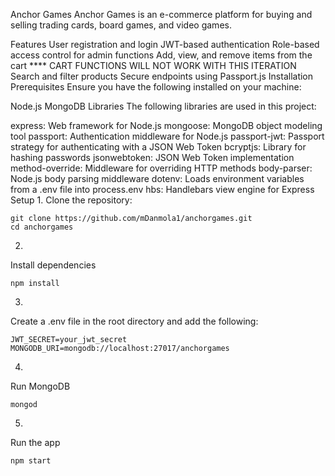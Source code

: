 Anchor Games
Anchor Games is an e-commerce platform for buying and selling trading cards, board games, and video games.

Features
User registration and login
JWT-based authentication
Role-based access control for admin functions
Add, view, and remove items from the cart **** CART FUNCTIONS WILL NOT WORK WITH THIS ITERATION
Search and filter products
Secure endpoints using Passport.js
Installation
Prerequisites
Ensure you have the following installed on your machine: 

Node.js
MongoDB
Libraries
The following libraries are used in this project:

express: Web framework for Node.js
mongoose: MongoDB object modeling tool
passport: Authentication middleware for Node.js
passport-jwt: Passport strategy for authenticating with a JSON Web Token
bcryptjs: Library for hashing passwords
jsonwebtoken: JSON Web Token implementation
method-override: Middleware for overriding HTTP methods
body-parser: Node.js body parsing middleware
dotenv: Loads environment variables from a .env file into process.env
hbs: Handlebars view engine for Express
Setup
1. 
Clone the repository:
```
git clone https://github.com/mDanmola1/anchorgames.git
cd anchorgames
```
2. 
Install dependencies
```
npm install
```
3. 
Create a .env file in the root directory and add the following:
```
JWT_SECRET=your_jwt_secret
MONGODB_URI=mongodb://localhost:27017/anchorgames
```
4. 
Run MongoDB
```
mongod
```
5. 
Run the app
```
npm start
```

